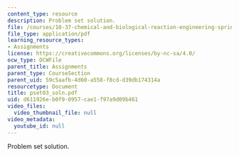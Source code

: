 ```yaml
---
content_type: resource
description: Problem set solution.
file: /courses/10-37-chemical-and-biological-reaction-engineering-spring-2007/d611926eb0f90957cae1f97a9d09b461_pset03_soln.pdf
file_type: application/pdf
learning_resource_types:
- Assignments
license: https://creativecommons.org/licenses/by-nc-sa/4.0/
ocw_type: OCWFile
parent_title: Assignments
parent_type: CourseSection
parent_uid: 59c5aafb-4d60-a558-f8cd-d39db174314a
resourcetype: Document
title: pset03_soln.pdf
uid: d611926e-b0f9-0957-cae1-f97a9d09b461
video_files:
  video_thumbnail_file: null
video_metadata:
  youtube_id: null
---
```

Problem set solution.